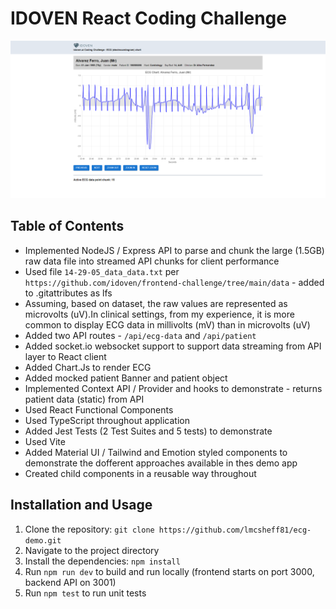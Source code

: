 # IDOVEN React Coding Challenge

![Buildtapp](src/assets/images/app-screenshot.png)

## Table of Contents

- Implemented NodeJS / Express API to parse and chunk the large (1.5GB) raw data file into streamed API chunks for client performance
- Used file `14-29-05_data_data.txt` per `https://github.com/idoven/frontend-challenge/tree/main/data` - added to .gitattributes as lfs
- Assuming, based on dataset, the raw values are represented as microvolts (uV).In clinical settings, from my experience, it is more common to display ECG data in millivolts (mV) than in microvolts (uV)
- Added two API routes - `/api/ecg-data` and `/api/patient`
- Added socket.io websocket support to support data streaming from API layer to React client
- Added Chart.Js to render ECG
- Added mocked patient Banner and patient object
- Implemented Context API / Provider and hooks to demonstrate - returns patient data (static) from API
- Used React Functional Components
- Used TypeScript throughout application
- Added Jest Tests (2 Test Suites and 5 tests) to demonstrate
- Used Vite
- Added Material UI / Tailwind and Emotion styled components to demonstrate the dofferent approaches available in thes demo app
- Created child components in a reusable way throughout

## Installation and Usage

1. Clone the repository: `git clone https://github.com/lmcsheff81/ecg-demo.git`
2. Navigate to the project directory
3. Install the dependencies: `npm install`
4. Run `npm run dev` to build and run locally (frontend starts on port 3000, backend API on 3001)
5. Run `npm test` to run unit tests
